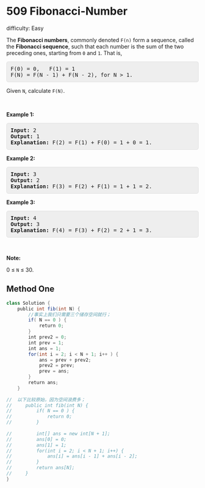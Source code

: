 # 509 Fibonacci-Number 
 
difficulty: Easy 
 
<style>
        section pre{
          background-color: #eee;
          border: 1px solid #ddd;
          padding:10px;
          border-radius: 5px;
        }
      </style>
<section>
<div><p>The&nbsp;<b>Fibonacci numbers</b>, commonly denoted&nbsp;<code>F(n)</code>&nbsp;form a sequence, called the&nbsp;<b>Fibonacci sequence</b>, such that each number is the sum of the two preceding ones, starting from <code>0</code> and <code>1</code>. That is,</p>
<pre>F(0) = 0,&nbsp; &nbsp;F(1)&nbsp;= 1
F(N) = F(N - 1) + F(N - 2), for N &gt; 1.
</pre>
<p>Given <code>N</code>, calculate <code>F(N)</code>.</p>
<p>&nbsp;</p>
<p><strong>Example 1:</strong></p>
<pre><strong>Input:</strong> 2
<strong>Output:</strong> 1
<strong>Explanation:</strong> F(2) = F(1) + F(0) = 1 + 0 = 1.
</pre>
<p><strong>Example 2:</strong></p>
<pre><strong>Input:</strong> 3
<strong>Output:</strong> 2
<strong>Explanation:</strong> F(3) = F(2) + F(1) = 1 + 1 = 2.
</pre>
<p><strong>Example 3:</strong></p>
<pre><strong>Input:</strong> 4
<strong>Output:</strong> 3
<strong>Explanation:</strong> F(4) = F(3) + F(2) = 2 + 1 = 3.
</pre>
<p>&nbsp;</p>
<p><strong>Note:</strong></p>
<p>0 ≤ <code>N</code> ≤ 30.</p>
</div></section>
 
 ## Method One 
 
``` Java
class Solution {
    public int fib(int N) {
        //事实上我们只需要三个储存空间就行；
        if( N == 0 ) {
            return 0;
        }
        int prev2 = 0;
        int prev = 1;
        int ans = 1;
        for(int i = 2; i < N + 1; i++ ) {
            ans = prev + prev2;
            prev2 = prev;
            prev = ans;
        }
        return ans;
    }
​
//  以下比较原始，因为空间浪费多；
//     public int fib(int N) {
//         if( N == 0 ) {
//             return 0;
//         }
        
//         int[] ans = new int[N + 1];
//         ans[0] = 0;
//         ans[1] = 1;
//         for(int i = 2; i < N + 1; i++) {
//             ans[i] = ans[i - 1] + ans[i - 2];
//         }
//         return ans[N];
//     }
}
​
```